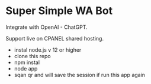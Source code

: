 # Super Simple WA Bot

Integrate with OpenAI - ChatGPT.

Support live on CPANEL shared hosting.

- instal node.js v 12 or higher
- clone this repo
- npm instal
- node app
- sqan qr and will save the session if run this app again
